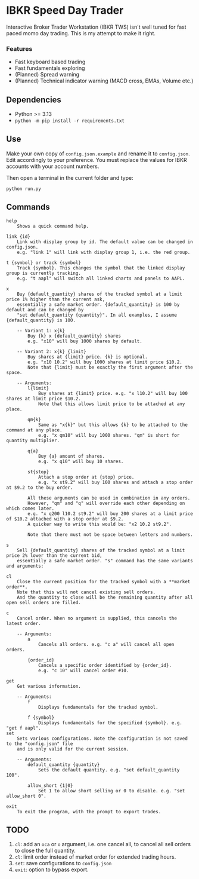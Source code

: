 # IBKR Speed Day Trader
Interactive Broker Trader Workstation (IBKR TWS) isn't well tuned for fast paced momo day trading. This is my attempt to make it right.

### Features
- Fast keyboard based trading
- Fast fundamentals exploring
- (Planned) Spread warning
- (Planned) Technical indicator warning (MACD cross, EMAs, Volume etc.)

## Dependencies
- Python >= 3.13
- `python -m pip install -r requirements.txt`

## Use
Make your own copy of `config.json.example` and rename it to `config.json`. Edit accordingly to your preference. You must replace the values for IBKR accounts with your account numbers.

Then open a terminal in the current folder and type:
```
python run.py
```

## Commands
```
help
    Shows a quick command help.
    
link {id}
    Link with display group by id. The default value can be changed in config.json.
    e.g. "link 1" will link with display group 1, i.e. the red group.

t {symbol} or track {symbol}
    Track {symbol}. This changes the symbol that the linked display group is currently tracking.
    e.g. "t aapl" will switch all linked charts and panels to AAPL.

x
    Buy {default_quantity} shares of the tracked symbol at a limit price 1% higher than the current ask,
    essentially a safe market order. {default_quantity} is 100 by default and can be changed by
    "set default_quantity {quantity}". In all examples, I assume {default_quantity} is 100.

    -- Variant 1: x{k}
        Buy {k} x {default_quantity} shares
        e.g. "x10" will buy 1000 shares by default.

    -- Variant 2: x{k} {limit}
        Buy shares at {limit} price. {k} is optional.
        e.g. "x10 10.2" will buy 1000 shares at limit price $10.2. 
        Note that {limit} must be exactly the first argument after the space.

    -- Arguments:
        l{limit}
            Buy shares at {limit} price. e.g. "x l10.2" will buy 100 shares at limit price $10.2. 
            Note that this allows limit price to be attached at any place.

        qm{k}
            Same as "x{k}" but this allows {k} to be attached to the command at any place. 
            e.g. "x qm10" will buy 1000 shares. "qm" is short for quantity multiplier.

        q{a}
            Buy {a} amount of shares. 
            e.g. "x q10" will buy 10 shares.

        st{stop}
            Attach a stop order at {stop} price. 
            e.g. "x st9.2" will buy 100 shares and attach a stop order at $9.2 to the buy order.

        All these arguments can be used in combination in any orders. 
        However, "qm" and "q" will override each other depending on which comes later.
        e.g. "x q200 l10.2 st9.2" will buy 200 shares at a limit price of $10.2 attached with a stop order at $9.2. 
        A quicker way to write this would be: "x2 10.2 st9.2".

        Note that there must not be space between letters and numbers.

s
    Sell {default_quantity} shares of the tracked symbol at a limit price 2% lower than the current bid,
    essentially a safe market order. "s" command has the same variants and arguments:
    
cl
    Close the current position for the tracked symbol with a **market order**. 
    Note that this will not cancel existing sell orders.
    And the quantity to close will be the remaining quantity after all open sell orders are filled.

c
    Cancel order. When no argument is supplied, this cancels the latest order.

    -- Arguments:
        a
            Cancels all orders. e.g. "c a" will cancel all open orders.

        {order_id}
            Cancels a specific order identified by {order_id}. 
            e.g. "c 10" will cancel order #10.

get
    Get various information.

    -- Arguments:
        f
            Displays fundamentals for the tracked symbol.

        f {symbol}
            Displays fundamentals for the specified {symbol}. e.g. "get f aapl".
set
    Sets various configurations. Note the configuration is not saved to the "config.json" file
    and is only valid for the current session.

    -- Arguments:
        default_quantity {quantity}
            Sets the default quantity. e.g. "set default_quantity 100".

        allow_short {1|0}
            Set 1 to allow short selling or 0 to disable. e.g. "set allow_short 0".

exit
    To exit the program, with the prompt to export trades.
```

## TODO
1. `cl`: add an `oca` or `o` argument, i.e. one cancel all, to cancel all sell orders to close the full quantity.
2. `cl`: limit order instead of market order for extended trading hours.
3. `set`: save configurations to `config.json`
4. `exit`: option to bypass export.
